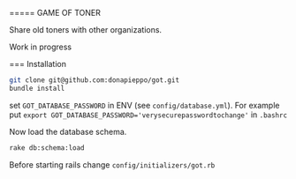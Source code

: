 ===== GAME OF TONER 

Share old toners with other organizations.

Work in progress

=== Installation

```bash
git clone git@github.com:donapieppo/got.git
bundle install 
```
set `GOT_DATABASE_PASSWORD` in ENV (see
`config/database.yml`). For example put
`export GOT_DATABASE_PASSWORD='verysecurepasswordtochange'`
in `.bashrc`

Now load the database schema.

```bash
rake db:schema:load
```

Before starting rails change 
`config/initializers/got.rb`







